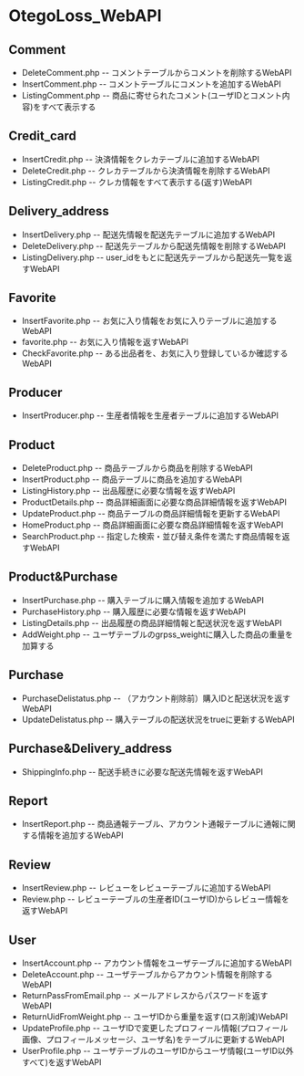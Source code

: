 # OtegoLoss_WebAPI

## Comment
* DeleteComment.php -- コメントテーブルからコメントを削除するWebAPI
* InsertComment.php -- コメントテーブルにコメントを追加するWebAPI
* ListingComment.php -- 商品に寄せられたコメント(ユーザIDとコメント内容)をすべて表示する

## Credit_card
* InsertCredit.php -- 決済情報をクレカテーブルに追加するWebAPI
* DeleteCredit.php -- クレカテーブルから決済情報を削除するWebAPI
* ListingCredit.php -- クレカ情報をすべて表示する(返す)WebAPI

## Delivery_address
* InsertDelivery.php -- 配送先情報を配送先テーブルに追加するWebAPI
* DeleteDelivery.php -- 配送先テーブルから配送先情報を削除するWebAPI
* ListingDelivery.php -- user_idをもとに配送先テーブルから配送先一覧を返すWebAPI

## Favorite
* InsertFavorite.php -- お気に入り情報をお気に入りテーブルに追加するWebAPI
* favorite.php -- お気に入り情報を返すWebAPI
* CheckFavorite.php -- ある出品者を、お気に入り登録しているか確認するWebAPI

## Producer
* InsertProducer.php -- 生産者情報を生産者テーブルに追加するWebAPI

## Product
* DeleteProduct.php -- 商品テーブルから商品を削除するWebAPI
* InsertProduct.php -- 商品テーブルに商品を追加するWebAPI
* ListingHistory.php -- 出品履歴に必要な情報を返すWebAPI
* ProductDetails.php -- 商品詳細画面に必要な商品詳細情報を返すWebAPI
* UpdateProduct.php -- 商品テーブルの商品詳細情報を更新するWebAPI
* HomeProduct.php -- 商品詳細画面に必要な商品詳細情報を返すWebAPI
* SearchProduct.php -- 指定した検索・並び替え条件を満たす商品情報を返すWebAPI

## Product&Purchase
* InsertPurchase.php -- 購入テーブルに購入情報を追加するWebAPI
* PurchaseHistory.php -- 購入履歴に必要な情報を返すWebAPI
* ListingDetails.php -- 出品履歴の商品詳細情報と配送状況を返すWebAPI
* AddWeight.php -- ユーザテーブルのgrpss_weightに購入した商品の重量を加算する

## Purchase
* PurchaseDelistatus.php -- （アカウント削除前）購入IDと配送状況を返すWebAPI
* UpdateDelistatus.php -- 購入テーブルの配送状況をtrueに更新するWebAPI

## Purchase&Delivery_address
* ShippingInfo.php -- 配送手続きに必要な配送先情報を返すWebAPI

## Report
* InsertReport.php -- 商品通報テーブル、アカウント通報テーブルに通報に関する情報を追加するWebAPI

## Review
* InsertReview.php -- レビューをレビューテーブルに追加するWebAPI
* Review.php -- レビューテーブルの生産者ID(ユーザID)からレビュー情報を返すWebAPI


## User
* InsertAccount.php -- アカウント情報をユーザテーブルに追加するWebAPI
* DeleteAccount.php -- ユーザテーブルからアカウント情報を削除するWebAPI
* ReturnPassFromEmail.php -- メールアドレスからパスワードを返すWebAPI
* ReturnUidFromWeight.php -- ユーザIDから重量を返す(ロス削減)WebAPI
* UpdateProfile.php -- ユーザIDで変更したプロフィール情報(プロフィール画像、プロフィールメッセージ、ユーザ名)をテーブルに更新するWebAPI
* UserProfile.php -- ユーザテーブルのユーザIDからユーザ情報(ユーザID以外すべて)を返すWebAPI


